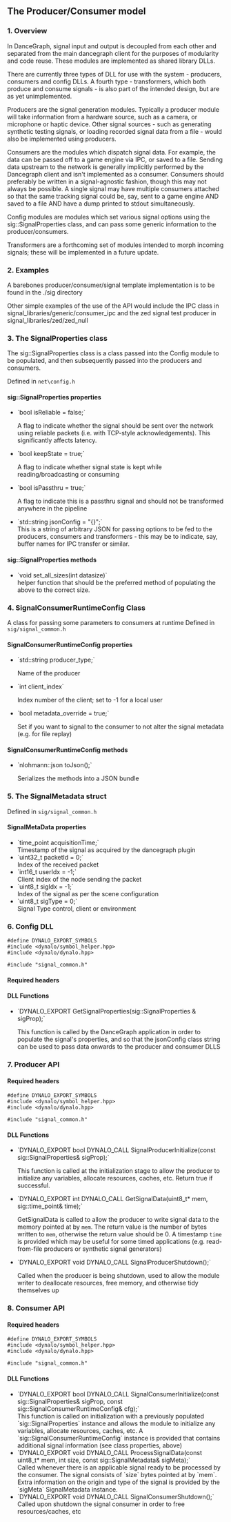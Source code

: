 

<h2> The Producer/Consumer model </h2>

<h3> 1. Overview </h3>

In DanceGraph, signal input and output is decoupled from each other and separated from the main dancegraph client for the purposes of modularity and code reuse. These modules are implemented as shared library DLLs.

There are currently three types of DLL for use with the system - producers, consumers and config DLLs. A fourth type - transformers, which both produce and consume signals - is also part of the intended design, but are as yet unimplemented.

Producers are the signal generation modules. Typically a producer module will take information from a hardware source, such as a camera, or microphone or haptic device. Other signal sources - such as generating synthetic testing signals, or loading recorded signal data from a file - would also be implemented using producers.

Consumers are the modules which dispatch signal data. For example, the data can be passed off to a game engine via IPC, or saved to a file. Sending data upstream to the network is generally implicitly performed by the Dancegraph client and isn't implemented as a consumer. Consumers should preferably be written in a signal-agnostic fashion, though this may not always be possible. A single signal may have multiple consumers attached so that the same tracking signal could be, say, sent to a game engine AND saved to a file AND have a dump printed to stdout simultaneously.

Config modules are modules which set various signal options using the sig::SignalProperties class, and can pass some generic information to the producer/consumers.

Transformers are a forthcoming set of modules intended to morph incoming signals; these will be implemented in a future update.


<h3> 2. Examples </h3>

A barebones producer/consumer/signal template implementation is to be found in the ./sig directory

Other simple examples of the use of the API would include the IPC class in signal_libraries/generic/consumer_ipc and the zed signal test producer in signal_libraries/zed/zed_null

<h3> 3. The SignalProperties class </h3>

The sig::SignalProperties class is a class passed into the Config module to be populated, and then subsequently passed into the producers and consumers.

Defined in `net\config.h`
<h4>sig::SignalProperties properties</h4>


<ul>
<li>`bool isReliable = false;`</li>

A flag to indicate whether the signal should be sent over the network using reliable packets (i.e. with TCP-style acknowledgements). This significantly affects latency.

<li>`bool keepState = true;`</li>

A flag to indicate whether signal state is kept while reading/broadcasting or consuming

<li>`bool isPassthru = true;`</li>

A flag to indicate this is a passthru signal and should not be transformed anywhere in the pipeline

<li>`std::string jsonConfig = "{}";`</li>
This is a string of arbitrary JSON for passing options to be fed to the producers, consumers and transformers - this may be to indicate, say, buffer names for IPC transfer or similar.
</ul>

<h4> sig::SignalProperties methods</h4>


<ul>
<li>`void set_all_sizes(int datasize)`</li>
 helper function that should be the preferred method of populating the above to the correct size.
</ul>

<h3> 4. SignalConsumerRuntimeConfig Class </h3>


A class for passing some parameters to consumers at runtime
Defined in `sig/signal_common.h`
<h4> SignalConsumerRuntimeConfig properties </h4>
<ul>
<li>`std::string producer_type;`</li>

Name of the producer

<li>`int client_index`</li>

Index number of the client; set to -1 for a local user

<li>`bool metadata_override = true;`</li>

Set if you want to signal to the consumer to not alter the signal metadata (e.g. for file replay)
</ul>
<h4> SignalConsumerRuntimeConfig methods </h4>

<ul>
<li>`nlohmann::json toJson();`</li>

Serializes the methods into a JSON bundle
</ul>

<h3> 5. The SignalMetadata struct </h3>

Defined in `sig/signal_common.h`

<h4> SignalMetaData properties </h4>

<ul>
<li>`time_point acquisitionTime;`</li>
	Timestamp of the signal as acquired by the dancegraph plugin

<li>`uint32_t packetId = 0;`</li>
	Index of the received packet

<li>`int16_t userIdx = -1;`</li>
	Client index of the node sending the packet

<li>`uint8_t sigIdx = -1;`</li>
	Index of the signal as per the scene configuration

<li>`uint8_t sigType = 0;`</li>
	Signal Type control, client or environment

</ul>

<h3> 6. Config DLL </h3>

	#define DYNALO_EXPORT_SYMBOLS
    #include <dynalo/symbol_helper.hpp>
    #include <dynalo/dynalo.hpp>
    
    #include "signal_common.h"

<h4> Required headers</h4>

<h4> DLL Functions </h4>

<ul>
<li>`DYNALO_EXPORT GetSignalProperties(sig::SignalProperties & sigProp);`</li>

This function is called by the DanceGraph application in order to populate the signal's properties, and so that the jsonConfig class string can be used to pass data onwards to the producer and consumer DLLS
</ul>

<h3> 7. Producer API </h3>

<h4> Required headers </h4>

	#define DYNALO_EXPORT_SYMBOLS
    #include <dynalo/symbol_helper.hpp>
    #include <dynalo/dynalo.hpp>
    
    #include "signal_common.h"

<h4> DLL Functions </h4>

<ul>
<li>`DYNALO_EXPORT bool DYNALO_CALL SignalProducerInitialize(const sig::SignalProperties& sigProp);`</li>

This function is called at the initialization stage to allow the producer to initialize any variables, allocate resources, caches, etc. 
Return true if successful.

<li>`DYNALO_EXPORT int DYNALO_CALL GetSignalData(uint8_t* mem, sig::time_point& time);` </li>

GetSignalData is called to allow the producer to write signal data to the memory pointed at by `mem`. The return value is the number of bytes written to `mem`, otherwise the return value should be 0. A timestamp `time` is provided which may be useful for some timed applications (e.g. read-from-file producers or synthetic signal generators)


<li>`DYNALO_EXPORT void DYNALO_CALL SignalProducerShutdown();`</li>

Called when the producer is being shutdown, used to allow the module writer to deallocate resources, free memory, and otherwise tidy themselves up
</ul>

<h3> 8. Consumer API </h3>
<h4> Required headers </h4>

	#define DYNALO_EXPORT_SYMBOLS
    #include <dynalo/symbol_helper.hpp>
    #include <dynalo/dynalo.hpp>
    
    #include "signal_common.h"

<h4> DLL Functions </h4>

<ul>
<li>`DYNALO_EXPORT bool DYNALO_CALL SignalConsumerInitialize(const sig::SignalProperties& sigProp, const sig::SignalConsumerRuntimeConfig& cfg);`</li>
	This function is called on initialization with a previously populated `sig::SignalProperties` instance and allows the module to initialize any variables, allocate resources, caches, etc.
	A `sig::SignalConsumerRuntimeConfig` instance is provided that contains additional signal information (see class properties, above)

<li>`DYNALO_EXPORT void DYNALO_CALL ProcessSignalData(const uint8_t* mem, int size, const sig::SignalMetadata& sigMeta);`</li>
	Called whenever there is an applicable signal ready to be processed by the consumer.
	The signal consists of `size` bytes pointed at by `mem`. Extra information on the origin and type of the signal is provided by the `sigMeta` SignalMetadata instance.
	

<li>`DYNALO_EXPORT void DYNALO_CALL SignalConsumerShutdown();`</li>
Called upon shutdown the signal consumer in order to free resources/caches, etc

</ul>


